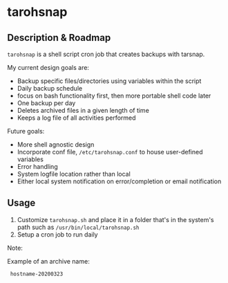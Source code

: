 tarohsnap
===============

Description & Roadmap
--------------------

`tarohsnap` is a shell script cron job that creates backups with tarsnap.

My current design goals are:

- Backup specific files/directories using variables within the script
- Daily backup schedule
- focus on bash functionality first, then more portable shell code later
- One backup per day
- Deletes archived files in a given length of time
- Keeps a log file of all activities performed

Future goals:

- More shell agnostic design
- Incorporate conf file, `/etc/tarohsnap.conf` to house user-defined variables
- Error handling
- System logfile location rather than local
- Either local system notification on error/completion or email notification

Usage
--------------------

1. Customize `tarohsnap.sh` and place it in a folder that's in the system's path
   such as `/usr/bin/local/tarohsnap.sh`
2. Setup a cron job to run daily

Note:

Example of an archive name:

     hostname-20200323

